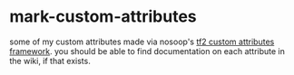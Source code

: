 # mark-custom-attributes

some of my custom attributes made via nosoop's [tf2 custom attributes framework](https://github.com/nosoop/SM-TFCustAttr). you should be able to find documentation on each attribute in the wiki, if that exists.
